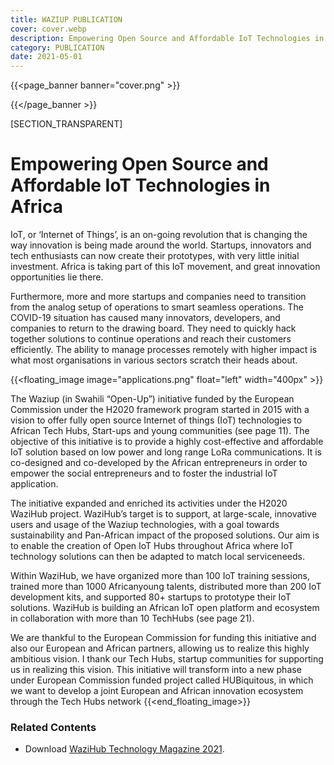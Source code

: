 ```yaml
---
title: WAZIUP PUBLICATION
cover: cover.webp
description: Empowering Open Source and Affordable IoT Technologies in Africa
category: PUBLICATION
date: 2021-05-01
---
```


{{<page_banner banner="cover.png" >}}

{{</page_banner >}}

[SECTION_TRANSPARENT]

# Empowering Open Source and Affordable IoT Technologies in Africa

IoT, or ‘Internet of Things’, is an on-going revolution that is changing the way innovation is being made around
the world. Startups, innovators and tech enthusiasts can now create their prototypes, with very little initial
investment. Africa is taking part of this IoT movement, and great innovation opportunities lie there.

Furthermore, more and more startups and companies need to transition from the analog setup of operations to smart seamless operations. The COVID-19 situation has caused many innovators, developers, and companies to return to the drawing board. They need to quickly hack together solutions to continue operations and reach their customers efficiently. The ability to manage processes remotely with higher impact is what most organisations in various sectors scratch their heads about.

{{<floating_image image="applications.png" float="left" width="400px" >}}

The Waziup (in Swahili “Open-Up”) initiative funded by the European Commission under the H2020 framework program started in 2015 with a vision to offer fully open source Internet of things (IoT) technologies to African Tech Hubs, Start-ups and young communities (see page 11). The objective of this initiative is to provide a highly cost-effective and affordable IoT solution based on low power and long range LoRa communications. It is co-designed and co-developed by the African entrepreneurs in order to empower the social entrepreneurs and to foster the industrial IoT application.

The initiative expanded and enriched its activities under the H2020 WaziHub project. WaziHub’s target is to support, at large-scale, innovative users and usage of the Waziup technologies, with a goal towards sustainability and Pan-African impact of the proposed solutions. Our aim is to enable the creation of Open IoT Hubs throughout Africa where IoT technology solutions can then be adapted to match local serviceneeds.

Within WaziHub, we have organized more than 100 IoT training sessions, trained more than 1000 Africanyoung talents, distributed more than 200 IoT development kits, and supported 80+ startups to prototype their IoT solutions. WaziHub is building an African IoT open platform and ecosystem in collaboration with more than 10 TechHubs (see page 21).

We are thankful to the European Commission for funding this initiative and also our European and African partners, allowing us to realize this highly ambitious vision. I thank our Tech Hubs, startup communities for supporting us in realizing this vision. This initiative will transform into a new phase under European Commission funded project called HUBiquitous, in which we want to develop a joint European and African innovation ecosystem through the Tech Hubs network
{{<end_floating_image>}}



<!-- [![cover image](cover.png "Shiprock, New Mexico by Beau Rogers")] -->


### Related Contents

- Download [WaziHub Technology Magazine 2021](Wazihub_Technology_Magazine_2021.pdf).